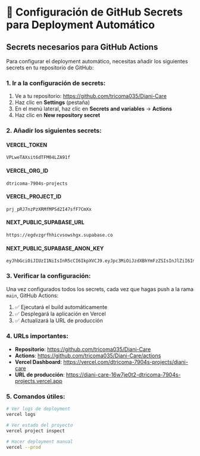 # 🔧 Configuración de GitHub Secrets para Deployment Automático

## Secrets necesarios para GitHub Actions

Para configurar el deployment automático, necesitas añadir los siguientes secrets en tu repositorio de GitHub:

### **1. Ir a la configuración de secrets:**

1. Ve a tu repositorio: https://github.com/tricoma035/Diani-Care
2. Haz clic en **Settings** (pestaña)
3. En el menú lateral, haz clic en **Secrets and variables** → **Actions**
4. Haz clic en **New repository secret**

### **2. Añadir los siguientes secrets:**

#### **VERCEL_TOKEN**

```
VPLweTAXsit6dTFM04LZA91f
```

#### **VERCEL_ORG_ID**

```
dtricoma-7904s-projects
```

#### **VERCEL_PROJECT_ID**

```
prj_pRJ7nzPzXRMfMPSd2I47sfF7CmXx
```

#### **NEXT_PUBLIC_SUPABASE_URL**

```
https://egdvzgrfhhicvsowshgx.supabase.co
```

#### **NEXT_PUBLIC_SUPABASE_ANON_KEY**

```
eyJhbGciOiJIUzI1NiIsInR5cCI6IkpXVCJ9.eyJpc3MiOiJzdXBhYmFzZSIsInJlZiI6ImVnZHZ6Z3JmaGhpY3Zzb3dzaGd4Iiwicm9sZSI6ImFub24iLCJpYXQiOjE3NTMxNDIzNTcsImV4cCI6MjA2ODcxODM1N30.050qWydq8dnGY4WXDjfo5nhDU1821N3TwTbNAYW6t4Q
```

### **3. Verificar la configuración:**

Una vez configurados todos los secrets, cada vez que hagas push a la rama `main`, GitHub Actions:

1. ✅ Ejecutará el build automáticamente
2. ✅ Desplegará la aplicación en Vercel
3. ✅ Actualizará la URL de producción

### **4. URLs importantes:**

- **Repositorio**: https://github.com/tricoma035/Diani-Care
- **Actions**: https://github.com/tricoma035/Diani-Care/actions
- **Vercel Dashboard**: https://vercel.com/dtricoma-7904s-projects/diani-care
- **URL de producción**: https://diani-care-16w7je0t2-dtricoma-7904s-projects.vercel.app

### **5. Comandos útiles:**

```bash
# Ver logs de deployment
vercel logs

# Ver estado del proyecto
vercel project inspect

# Hacer deployment manual
vercel --prod
```
